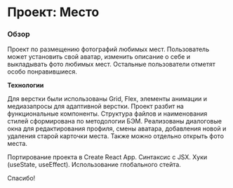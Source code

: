 # Проект: Место

### Обзор

Проект по размещению фотографий любимых мест.
Пользователь может установить свой аватар, изменить описание о себе и выкладывать фото любимых мест.
Остальные пользователи отметят особо понравившиеся.

**Технологии**

Для верстки были использованы Grid, Flex, элементы анимации и медиазапросы для адаптивной верстки. 
Проект разбит на функциональные компоненты. Структура файлов и наименования стилей сформирована по методологии БЭМ. Реализованы диалоговые окна для редактирования профиля, смены аватара, добавления новой и удаления старой карточки места.
Также можно отдельно открыть фото места.

Портирование проекта в Create React App. Синтаксис с JSX. Хуки (useState, useEffect). Использование глобального стейта. 




Спасибо!
